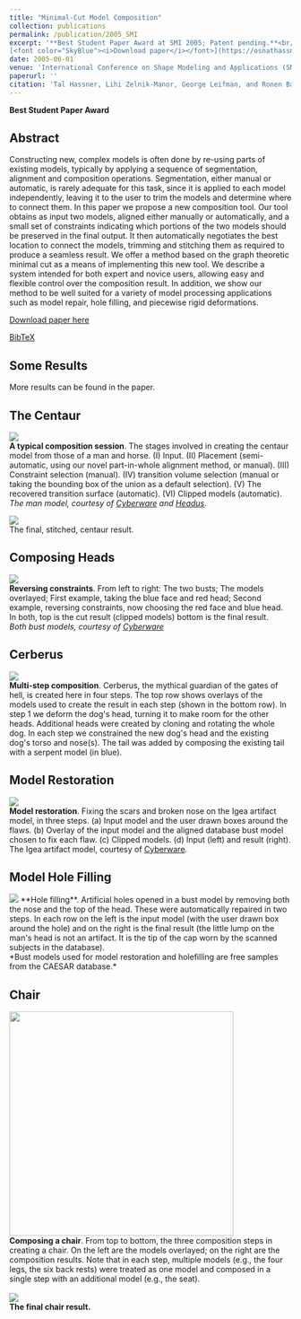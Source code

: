 ```yaml
---
title: "Minimal-Cut Model Composition"
collection: publications
permalink: /publication/2005_SMI
excerpt: '**Best Student Paper Award at SMI 2005; Patent pending.**<br/><br/>
[<font color="SkyBlue"><i>Download paper</i></font>](https://osnathassner.github.io/talhassner/projects/MCMC/SMI05_MinCutModelComposition.pdf) '
date: 2005-06-01
venue: 'International Conference on Shape Modeling and Applications (SMI), Boston'
paperurl: ''
citation: 'Tal Hassner, Lihi Zelnik-Manor, George Leifman, and Ronen Basri. (2005). &quot;Minimal-Cut Model Composition.&quot; <i>International Conference on Shape Modeling and Applications (SMI), Boston</i>.'
---
```


**Best Student Paper Award**

Abstract
------
Constructing new, complex models is often done by re-using parts of existing models, typically by applying a sequence of segmentation, alignment and   composition operations. Segmentation, either manual or automatic, is rarely adequate for this task, since it is applied to each model independently, leaving it to the user to trim the models and determine where to connect them. In this paper we propose a new composition tool. Our tool obtains as input two models, aligned either manually or automatically, and a small set of constraints indicating which portions of the two models should be preserved in the final output. It then automatically negotiates the best location to connect the models, trimming and stitching them as required to produce a seamless result. We offer a method based on the graph theoretic minimal cut as a means of implementing this new tool. We describe a system intended for both expert and novice users, allowing easy and flexible control over the composition result. In addition, we show our method to be well suited for a variety of model processing applications such as model  repair, hole filling, and piecewise rigid deformations.

[Download paper here](https://osnathassner.github.io/talhassner/projects/MCMC/SMI05_MinCutModelComposition.pdf)

[BibTeX](http://osnathassner.github.io/talhassner/projects/MCMC/BibTeX.txt)

Some Results
------
More results can be found in the paper.

The Centaur
--
<img src='https://osnathassner.github.io/talhassner/projects/MCMC/centaur.jpg'><br/>
**A typical composition session**. The stages involved in creating the centaur model from those of a man and horse. (I) Input. (II) Placement (semi-automatic, using our novel part-in-whole alignment method, or manual). (III) Constraint selection (manual). (IV)  transition volume selection (manual or taking the bounding box of the union as a default selection). (V) The recovered transition surface (automatic). (VI) Clipped models (automatic). <br/>
*The man model, courtesy of [Cyberware](http://cyberware.com/) and [Headus](http://www.headus.com/au/)*.<br/>

<img src = 'https://osnathassner.github.io/talhassner/projects/MCMC/Session.jpg'><br/>
The final, stitched, centaur result.

Composing Heads
--
<img src = 'https://osnathassner.github.io/talhassner/projects/MCMC/heads.jpg'><br/>
**Reversing constraints**. From left to right: The two busts; The models overlayed; First example, taking the blue face and red head; Second example, reversing constraints, now choosing the red face and blue head. In both, top is the cut result (clipped models) bottom is the final result.<br/>
*Both bust models, courtesy of [Cyberware](http://cyberware.com/)*

Cerberus
--
<img src = 'https://osnathassner.github.io/talhassner/projects/MCMC/Cerberus.jpg'><br/>
**Multi-step composition**. Cerberus, the mythical guardian of the gates of hell, is created here in four steps. The top row shows overlays of the models used to create the result in each step (shown in the bottom row). In step 1 we deform the dog's head, turning it to make room for the other heads. Additional heads were created by cloning and rotating the whole dog. In each step we constrained the new dog's head and the existing dog's torso and nose(s). The tail was added by composing the existing tail with a serpent model (in blue).

Model Restoration
--
<img src = 'https://osnathassner.github.io/talhassner/projects/MCMC/restore.jpg'><br/>
**Model restoration**. Fixing the scars and broken nose on the Igea artifact model, in three steps. (a) Input model and the user drawn boxes around the flaws. (b) Overlay of the input model and the aligned database bust model chosen to fix each flaw. (c) Clipped models. (d) Input (left) and result (right).<br/>
The Igea artifact  model, courtesy of [Cyberware](http://cyberware.com/).<br/>

Model Hole Filling
--
<img src = 'https://osnathassner.github.io/talhassner/projects/MCMC/holefill.jpg'>
**Hole filling**. Artificial holes opened in a bust model by removing both the nose and the top of the head. These were automatically repaired in two steps. In each row on the left is the input model  (with the user drawn box around the hole) and on the right is the final result (the little lump on the man's head is not an artifact. It is the tip of the cap worn by the scanned subjects in the database).<br/>
*Bust models used for model restoration and holefilling are free samples from the CAESAR database.*

Chair
--
<img src = 'https://osnathassner.github.io/talhassner/projects/MCMC/chair_process.jpg' width = '400'><br/>
**Composing a chair**. From top to bottom, the three composition steps in creating a chair. On the left are the models overlayed; on the right are the composition results. Note that in each step, multiple models (e.g., the four legs, the six back rests) were treated as one model and composed in a single step with an additional model (e.g., the seat). <br/><br/>
<img src = 'https://osnathassner.github.io/talhassner/projects/MCMC/chair_final.jpg'><br/>
**The final chair result.**
